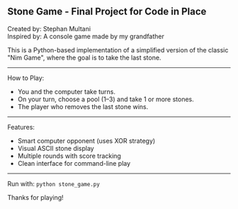 Stone Game - Final Project for Code in Place
--------------------------------------------

Created by: Stephan Multani  
Inspired by: A console game made by my grandfather  

This is a Python-based implementation of a simplified version of the classic "Nim Game", where the goal is to take the last stone.

---

How to Play:
- You and the computer take turns.
- On your turn, choose a pool (1–3) and take 1 or more stones.
- The player who removes the last stone wins.

---

Features:
- Smart computer opponent (uses XOR strategy)
- Visual ASCII stone display
- Multiple rounds with score tracking
- Clean interface for command-line play

---

Run with: `python stone_game.py`

Thanks for playing!
